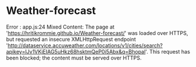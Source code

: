 # Weather-forecast
Error :
app.js:24 Mixed Content: The page at 'https://hritikrommie.github.io/Weather-forecast/' was loaded over HTTPS, but requested an insecure XMLHttpRequest endpoint 'http://dataservice.accuweather.com/locations/v1/cities/search?apikey=lJv1VKjEIAG5uHkz68hsktmQeP0i5Abx&q=Bhopal'. This request has been blocked; the content must be served over HTTPS.
